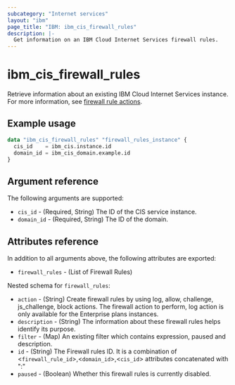 ```yaml
---
subcategory: "Internet services"
layout: "ibm"
page_title: "IBM: ibm_cis_firewall_rules"
description: |-
  Get information on an IBM Cloud Internet Services firewall rules.
---
```


# ibm_cis_firewall_rules
Retrieve information about an existing IBM Cloud Internet Services instance. For more information, see [firewall rule actions](https://cloud.ibm.com/docs/cis?topic=cis-actions).

## Example usage

```terraform
data "ibm_cis_firewall_rules" "firewall_rules_instance" {
  cis_id    = ibm_cis.instance.id
  domain_id = ibm_cis_domain.example.id
}
```

## Argument reference
The following arguments are supported:

- `cis_id` - (Required, String) The ID of the CIS service instance.
- `domain_id` - (Required, String) The ID of the domain.

## Attributes reference
In addition to all arguments above, the following attributes are exported:

- `firewall_rules` - (List of Firewall Rules)

 Nested schema for `firewall_rules`:
  - `action` - (String) Create firewall rules by using log, allow, challenge, js_challenge, block actions. The firewall action to perform, log action is only available for the Enterprise plans instances.
  - `description` - (String) The information about these firewall rules helps identify its purpose.
  - `filter` - (Map) An existing filter which contains expression, paused and description.
  - `id` - (String) The Firewall rules ID. It is a combination of <`firewall_rule_id`>,<`domain_id`>,<`cis_id`> attributes concatenated with ":"
  - `paused` - (Boolean)  Whether this firewall rules is currently disabled.
  
   


